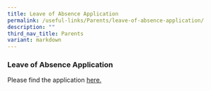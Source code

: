 ```yaml
---
title: Leave of Absence Application
permalink: /useful-links/Parents/leave-of-absence-application/
description: ""
third_nav_title: Parents
variant: markdown
---
```

### Leave of Absence Application

Please find the application [here.](https://form.gov.sg/63d09a478de0970012724ec4)